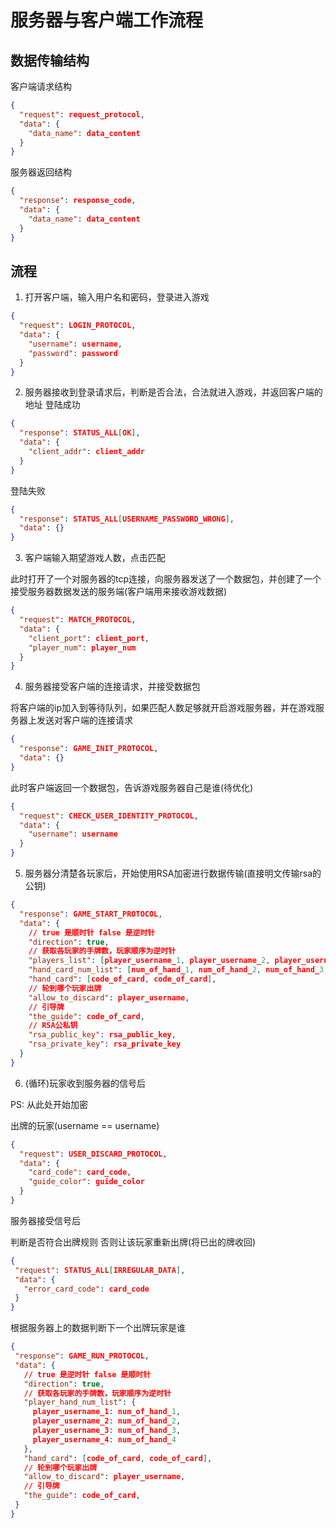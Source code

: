 # 服务器与客户端工作流程
## 数据传输结构
客户端请求结构
```json
{
  "request": request_protocol,
  "data": {
    "data_name": data_content
  }
}
```
服务器返回结构
```json
{
  "response": response_code,
  "data": {
    "data_name": data_content  
  }
}
```
## 流程
1. 打开客户端，输入用户名和密码，登录进入游戏
```json
{
  "request": LOGIN_PROTOCOL,
  "data": {
    "username": username,
    "password": password
  }
}
```
2. 服务器接收到登录请求后，判断是否合法，合法就进入游戏，并返回客户端的地址
登陆成功
```json
{
  "response": STATUS_ALL[OK],
  "data": {
    "client_addr": client_addr
  }
}
```
登陆失败
```json
{
  "response": STATUS_ALL[USERNAME_PASSWORD_WRONG],
  "data": {}
}
```
3. 客户端输入期望游戏人数，点击匹配

此时打开了一个对服务器的tcp连接，向服务器发送了一个数据包，并创建了一个接受服务器数据发送的服务端(客户端用来接收游戏数据)
```json
{
  "request": MATCH_PROTOCOL,
  "data": {
    "client_port": client_port,
    "player_num": player_num
  }
}
```
4. 服务器接受客户端的连接请求，并接受数据包

将客户端的ip加入到等待队列，如果匹配人数足够就开启游戏服务器，并在游戏服务器上发送对客户端的连接请求
```json
{
  "response": GAME_INIT_PROTOCOL,
  "data": {}
}
```
此时客户端返回一个数据包，告诉游戏服务器自己是谁(待优化)
```json
{
  "request": CHECK_USER_IDENTITY_PROTOCOL,
  "data": {
    "username": username
  }
}
```
5. 服务器分清楚各玩家后，开始使用RSA加密进行数据传输(直接明文传输rsa的公钥)
```json
{
  "response": GAME_START_PROTOCOL,
  "data": {
    // true 是顺时针 false 是逆时针
    "direction": true,
    // 获取各玩家的手牌数，玩家顺序为逆时针
    "players_list": [player_username_1, player_username_2, player_username_3, player_username_4],
    "hand_card_num_list": [num_of_hand_1, num_of_hand_2, num_of_hand_3, num_of_hand_4],
    "hand_card": [code_of_card, code_of_card],
    // 轮到哪个玩家出牌
    "allow_to_discard": player_username,
    // 引导牌
    "the_guide": code_of_card,
    // RSA公私钥
    "rsa_public_key": rsa_public_key,
    "rsa_private_key": rsa_private_key
  }
}
```
6. (循环)玩家收到服务器的信号后

PS: 从此处开始加密

出牌的玩家(username == username)
```json
{
  "request": USER_DISCARD_PROTOCOL,
  "data": {
    "card_code": card_code,
    "guide_color": guide_color
  }
}
```
服务器接受信号后

判断是否符合出牌规则 否则让该玩家重新出牌(将已出的牌收回)
 ```json
{
  "request": STATUS_ALL[IRREGULAR_DATA],
  "data": {
    "error_card_code": card_code
  }
}
```
 
 根据服务器上的数据判断下一个出牌玩家是谁
 ```json
{
  "response": GAME_RUN_PROTOCOL, 
  "data": {
    // true 是逆时针 false 是顺时针
    "direction": true,
    // 获取各玩家的手牌数，玩家顺序为逆时针
    "player_hand_num_list": {
      player_username_1: num_of_hand_1,
      player_username_2: num_of_hand_2,
      player_username_3: num_of_hand_3,
      player_username_4: num_of_hand_4
    },
    "hand_card": [code_of_card, code_of_card],
    // 轮到哪个玩家出牌
    "allow_to_discard": player_username,
    // 引导牌
    "the_guide": code_of_card,
  }
}
```


